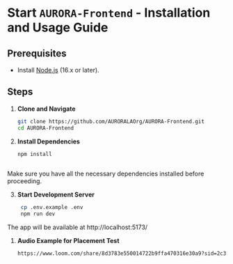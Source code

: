 # Start `AURORA-Frontend`  -  Installation and Usage Guide
## Prerequisites
- Install [Node.js](https://nodejs.org/) (16.x or later).

## Steps

1. **Clone and Navigate**  
   ```bash
   git clone https://github.com/AURORALAOrg/AURORA-Frontend.git
   cd AURORA-Frontend

2. **Install Dependencies**
   ```bash
   npm install
 
  Make sure you have all the necessary dependencies installed before proceeding.

3. **Start Development Server**
   ```bash
    cp .env.example .env
    npm run dev
The app will be available at http://localhost:5173/

1. **Audio Example for Placement Test**  
   ```bash
   https://www.loom.com/share/8d3783e550014722b9ffa470316e30a9?sid=2c3696ce-5213-4e1a-be15-8b5a547b8672

